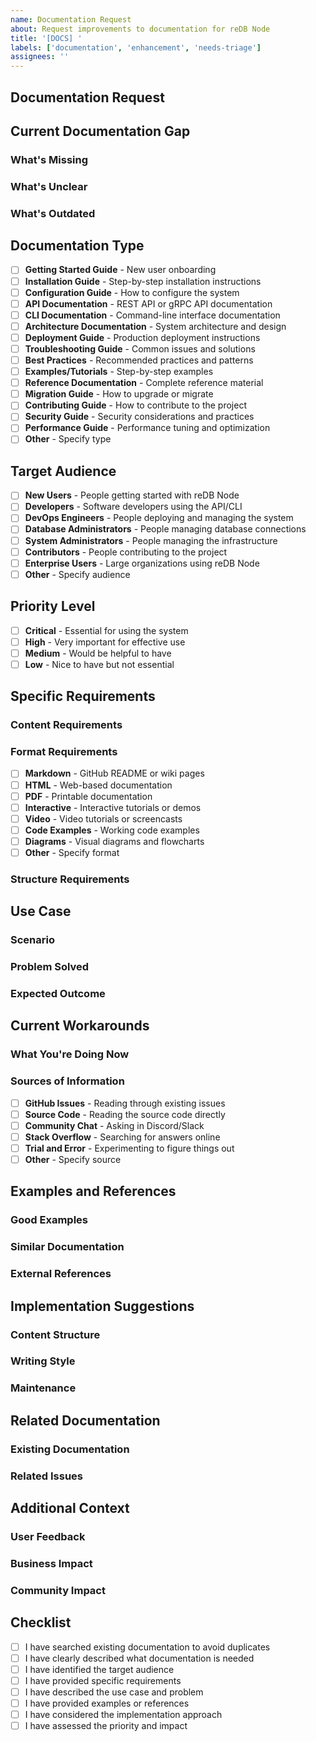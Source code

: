 ```yaml
---
name: Documentation Request
about: Request improvements to documentation for reDB Node
title: '[DOCS] '
labels: ['documentation', 'enhancement', 'needs-triage']
assignees: ''
---
```


## Documentation Request
<!-- A clear and concise description of what documentation you need -->

## Current Documentation Gap
<!-- Describe what documentation is currently missing or inadequate -->

### What's Missing
<!-- What specific documentation is missing? -->

### What's Unclear
<!-- What existing documentation is unclear or confusing? -->

### What's Outdated
<!-- What documentation is outdated or incorrect? -->

## Documentation Type
<!-- What type of documentation do you need? -->

- [ ] **Getting Started Guide** - New user onboarding
- [ ] **Installation Guide** - Step-by-step installation instructions
- [ ] **Configuration Guide** - How to configure the system
- [ ] **API Documentation** - REST API or gRPC API documentation
- [ ] **CLI Documentation** - Command-line interface documentation
- [ ] **Architecture Documentation** - System architecture and design
- [ ] **Deployment Guide** - Production deployment instructions
- [ ] **Troubleshooting Guide** - Common issues and solutions
- [ ] **Best Practices** - Recommended practices and patterns
- [ ] **Examples/Tutorials** - Step-by-step examples
- [ ] **Reference Documentation** - Complete reference material
- [ ] **Migration Guide** - How to upgrade or migrate
- [ ] **Contributing Guide** - How to contribute to the project
- [ ] **Security Guide** - Security considerations and practices
- [ ] **Performance Guide** - Performance tuning and optimization
- [ ] **Other** - Specify type

## Target Audience
<!-- Who is the intended audience for this documentation? -->

- [ ] **New Users** - People getting started with reDB Node
- [ ] **Developers** - Software developers using the API/CLI
- [ ] **DevOps Engineers** - People deploying and managing the system
- [ ] **Database Administrators** - People managing database connections
- [ ] **System Administrators** - People managing the infrastructure
- [ ] **Contributors** - People contributing to the project
- [ ] **Enterprise Users** - Large organizations using reDB Node
- [ ] **Other** - Specify audience

## Priority Level
<!-- How important is this documentation? -->

- [ ] **Critical** - Essential for using the system
- [ ] **High** - Very important for effective use
- [ ] **Medium** - Would be helpful to have
- [ ] **Low** - Nice to have but not essential

## Specific Requirements
<!-- What specific information should the documentation include? -->

### Content Requirements
<!-- What specific content should be included? -->

### Format Requirements
<!-- What format should the documentation be in? -->

- [ ] **Markdown** - GitHub README or wiki pages
- [ ] **HTML** - Web-based documentation
- [ ] **PDF** - Printable documentation
- [ ] **Interactive** - Interactive tutorials or demos
- [ ] **Video** - Video tutorials or screencasts
- [ ] **Code Examples** - Working code examples
- [ ] **Diagrams** - Visual diagrams and flowcharts
- [ ] **Other** - Specify format

### Structure Requirements
<!-- How should the documentation be organized? -->

## Use Case
<!-- Describe the specific use case where this documentation would be helpful -->

### Scenario
<!-- Describe the scenario where someone would need this documentation -->

### Problem Solved
<!-- What problem would this documentation solve? -->

### Expected Outcome
<!-- What would be the expected outcome after reading this documentation? -->

## Current Workarounds
<!-- How do you currently work around the lack of documentation? -->

### What You're Doing Now
<!-- How do you currently figure things out? -->

### Sources of Information
<!-- Where do you currently get information? -->

- [ ] **GitHub Issues** - Reading through existing issues
- [ ] **Source Code** - Reading the source code directly
- [ ] **Community Chat** - Asking in Discord/Slack
- [ ] **Stack Overflow** - Searching for answers online
- [ ] **Trial and Error** - Experimenting to figure things out
- [ ] **Other** - Specify source

## Examples and References
<!-- Provide examples of good documentation or references -->

### Good Examples
<!-- Links to documentation you think is well done -->

### Similar Documentation
<!-- Documentation from similar projects that could serve as a model -->

### External References
<!-- Links to relevant external documentation or standards -->

## Implementation Suggestions
<!-- If you have ideas about how to implement this documentation -->

### Content Structure
<!-- How should the content be organized? -->

### Writing Style
<!-- What writing style would be most appropriate? -->

### Maintenance
<!-- How should this documentation be maintained? -->

## Related Documentation
<!-- Link to any related existing documentation -->

### Existing Documentation
<!-- What documentation already exists on this topic? -->

### Related Issues
<!-- Link to any related issues or discussions -->

## Additional Context
<!-- Any other relevant information -->

### User Feedback
<!-- If this is based on user feedback, describe it -->

### Business Impact
<!-- What business impact would better documentation have? -->

### Community Impact
<!-- How would this documentation benefit the community? -->

## Checklist
<!-- Before submitting, please ensure you've completed these steps -->

- [ ] I have searched existing documentation to avoid duplicates
- [ ] I have clearly described what documentation is needed
- [ ] I have identified the target audience
- [ ] I have provided specific requirements
- [ ] I have described the use case and problem
- [ ] I have provided examples or references
- [ ] I have considered the implementation approach
- [ ] I have assessed the priority and impact 